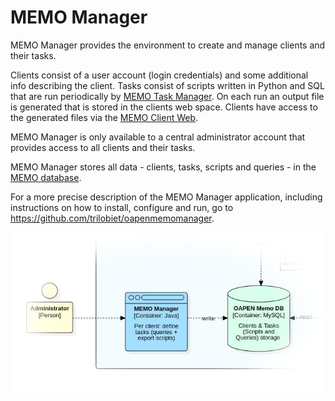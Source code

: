 # MEMO Manager

MEMO Manager provides the environment to create and manage clients and their tasks.

Clients consist of a user account (login credentials) and some additional info describing the client. 
Tasks consist of scripts written in Python and SQL that are run periodically by [MEMO Task Manager](../MEMO-Taskrunner/README.md). 
On each run an output file is generated that is stored in the clients web space. Clients have access 
to the generated files via the [MEMO Client Web](../MEMO-Clientweb/README.md). 

MEMO Manager is only available to a central administrator account that provides access to all clients and their tasks.

MEMO Manager stores all data - clients, tasks, scripts and queries - in the [MEMO database](../Supplements/Diagrams/ERD-MEMO.jpg).  

For a more precise description of the MEMO Manager application, including instructions on how to install, configure and run, go to https://github.com/trilobiet/oapenmemomanager.

![Task Runner](./Supplements/Diagrams/SysContext-MEMO-Manager.jpg)